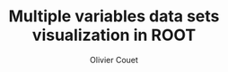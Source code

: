 ---
layout: default
title: Multiple variables data sets visualization in ROOT
author: Olivier Couet
publication: Journal of Physics - Conference Series, Volume 119, SOFTWARE COMPONENTS, TOOLS AND DATABASES
type: VIS
doi: 10.1088/1742-6596/119/4/042007
---